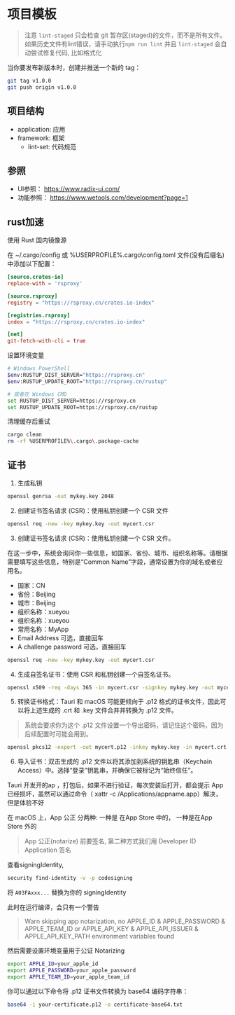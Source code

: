 # 项目模板

> 注意 `lint-staged` 只会检查 git 暂存区(staged)的文件，而不是所有文件。如果历史文件有lint错误，请手动执行`npm run lint`
> 并且 `lint-staged` 会自动尝试修复代码, 比如格式化

当你要发布新版本时，创建并推送一个新的 tag：

```bash
git tag v1.0.0
git push origin v1.0.0
```

## 项目结构

- application: 应用
- framework: 框架
  - lint-set: 代码规范

## 参照

- UI参照： https://www.radix-ui.com/
- 功能参照： https://www.wetools.com/development?page=1

## rust加速

使用 Rust 国内镜像源

在 ~/.cargo/config 或 %USERPROFILE%\.cargo\config.toml 文件(没有后缀名)中添加以下配置：

```toml
[source.crates-io]
replace-with = 'rsproxy'

[source.rsproxy]
registry = "https://rsproxy.cn/crates.io-index"

[registries.rsproxy]
index = "https://rsproxy.cn/crates.io-index"

[net]
git-fetch-with-cli = true
```

设置环境变量

```bash
# Windows PowerShell
$env:RUSTUP_DIST_SERVER="https://rsproxy.cn"
$env:RUSTUP_UPDATE_ROOT="https://rsproxy.cn/rustup"

# 或者在 Windows CMD
set RUSTUP_DIST_SERVER=https://rsproxy.cn
set RUSTUP_UPDATE_ROOT=https://rsproxy.cn/rustup
```

清理缓存后重试

```bash
cargo clean
rm -rf %USERPROFILE%\.cargo\.package-cache
```

## 证书

1. 生成私钥

```bash
openssl genrsa -out mykey.key 2048
```

2. 创建证书签名请求 (CSR)：使用私钥创建一个 CSR 文件

```bash
openssl req -new -key mykey.key -out mycert.csr
```

3. 创建证书签名请求 (CSR)：使用私钥创建一个 CSR 文件。

在这一步中，系统会询问你一些信息，如国家、省份、城市、组织名称等。请根据需要填写这些信息，特别是“Common Name”字段，通常设置为你的域名或者应用名。

- 国家：CN
- 省份：Beijing
- 城市：Beijing
- 组织名称：xueyou
- 组织名称：xueyou
- 常用名称：MyApp
- Email Address 可选，直接回车
- A challenge password 可选，直接回车

```bash
openssl req -new -key mykey.key -out mycert.csr
```

4. 生成自签名证书：使用 CSR 和私钥创建一个自签名证书。

```bash
openssl x509 -req -days 365 -in mycert.csr -signkey mykey.key -out mycert.crt
```

5. 转换证书格式：Tauri 和 macOS 可能更倾向于 .p12 格式的证书文件，因此可以将上述生成的 .crt 和 .key 文件合并并转换为 .p12 文件。

> 系统会要求你为这个 .p12 文件设置一个导出密码，请记住这个密码，因为后续配置时可能会用到。

```bash
openssl pkcs12 -export -out mycert.p12 -inkey mykey.key -in mycert.crt
```

6. 导入证书：双击生成的 .p12 文件以将其添加到系统的钥匙串（Keychain Access）中。选择“登录”钥匙串，并确保它被标记为“始终信任”。

Tauri 开发开的ap ，打包后，如果不进行验证，每次安装后打开，都会提示 App已经损坏，虽然可以通过命令（ xattr -c /Applications/appname.app）解决，但是体验不好

在 macOS 上，App 公正 分两种:
一种是 在App Store 中的，
一种是在App Store 外的

> App 公正(notarize) 前要签名, 第二种方式我们用 Developer ID Application 签名

查看signingIdentity,

```bash
security find-identity -v -p codesigning
```

将 `A03FAxxx...` 替换为你的 signingIdentity

此时在运行编译，会只有一个警告

> Warn skipping app notarization, no APPLE_ID & APPLE_PASSWORD & APPLE_TEAM_ID or APPLE_API_KEY & APPLE_API_ISSUER & APPLE_API_KEY_PATH environment variables found

然后需要设置环境变量用于公证 Notarizing

```bash
export APPLE_ID=your_apple_id
export APPLE_PASSWORD=your_apple_password
export APPLE_TEAM_ID=your_apple_team_id
```

你可以通过以下命令将 .p12 证书文件转换为 base64 编码字符串：

```bash
base64 -i your-certificate.p12 -o certificate-base64.txt
```
